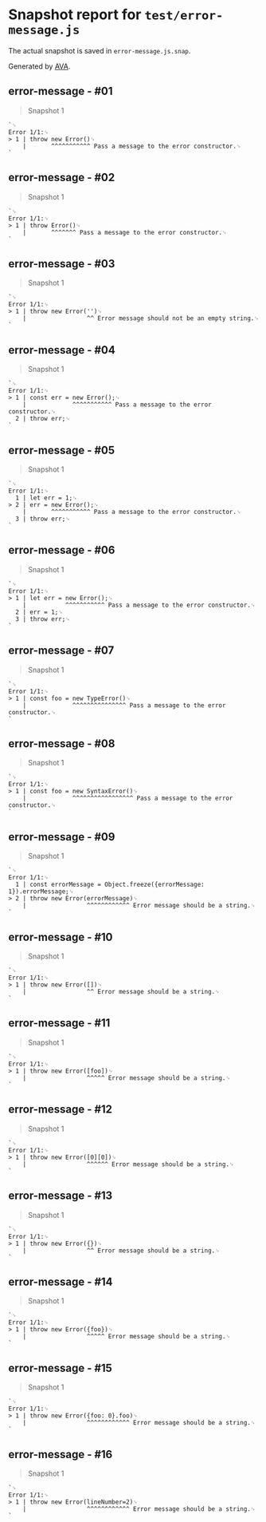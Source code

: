 # Snapshot report for `test/error-message.js`

The actual snapshot is saved in `error-message.js.snap`.

Generated by [AVA](https://avajs.dev).

## error-message - #01

> Snapshot 1

    `␊
    Error 1/1:␊
    > 1 | throw new Error()␊
        |       ^^^^^^^^^^^ Pass a message to the error constructor.␊
    `

## error-message - #02

> Snapshot 1

    `␊
    Error 1/1:␊
    > 1 | throw Error()␊
        |       ^^^^^^^ Pass a message to the error constructor.␊
    `

## error-message - #03

> Snapshot 1

    `␊
    Error 1/1:␊
    > 1 | throw new Error('')␊
        |                 ^^ Error message should not be an empty string.␊
    `

## error-message - #04

> Snapshot 1

    `␊
    Error 1/1:␊
    > 1 | const err = new Error();␊
        |             ^^^^^^^^^^^ Pass a message to the error constructor.␊
      2 | throw err;␊
    `

## error-message - #05

> Snapshot 1

    `␊
    Error 1/1:␊
      1 | let err = 1;␊
    > 2 | err = new Error();␊
        |       ^^^^^^^^^^^ Pass a message to the error constructor.␊
      3 | throw err;␊
    `

## error-message - #06

> Snapshot 1

    `␊
    Error 1/1:␊
    > 1 | let err = new Error();␊
        |           ^^^^^^^^^^^ Pass a message to the error constructor.␊
      2 | err = 1;␊
      3 | throw err;␊
    `

## error-message - #07

> Snapshot 1

    `␊
    Error 1/1:␊
    > 1 | const foo = new TypeError()␊
        |             ^^^^^^^^^^^^^^^ Pass a message to the error constructor.␊
    `

## error-message - #08

> Snapshot 1

    `␊
    Error 1/1:␊
    > 1 | const foo = new SyntaxError()␊
        |             ^^^^^^^^^^^^^^^^^ Pass a message to the error constructor.␊
    `

## error-message - #09

> Snapshot 1

    `␊
    Error 1/1:␊
      1 | const errorMessage = Object.freeze({errorMessage: 1}).errorMessage;␊
    > 2 | throw new Error(errorMessage)␊
        |                 ^^^^^^^^^^^^ Error message should be a string.␊
    `

## error-message - #10

> Snapshot 1

    `␊
    Error 1/1:␊
    > 1 | throw new Error([])␊
        |                 ^^ Error message should be a string.␊
    `

## error-message - #11

> Snapshot 1

    `␊
    Error 1/1:␊
    > 1 | throw new Error([foo])␊
        |                 ^^^^^ Error message should be a string.␊
    `

## error-message - #12

> Snapshot 1

    `␊
    Error 1/1:␊
    > 1 | throw new Error([0][0])␊
        |                 ^^^^^^ Error message should be a string.␊
    `

## error-message - #13

> Snapshot 1

    `␊
    Error 1/1:␊
    > 1 | throw new Error({})␊
        |                 ^^ Error message should be a string.␊
    `

## error-message - #14

> Snapshot 1

    `␊
    Error 1/1:␊
    > 1 | throw new Error({foo})␊
        |                 ^^^^^ Error message should be a string.␊
    `

## error-message - #15

> Snapshot 1

    `␊
    Error 1/1:␊
    > 1 | throw new Error({foo: 0}.foo)␊
        |                 ^^^^^^^^^^^^ Error message should be a string.␊
    `

## error-message - #16

> Snapshot 1

    `␊
    Error 1/1:␊
    > 1 | throw new Error(lineNumber=2)␊
        |                 ^^^^^^^^^^^^ Error message should be a string.␊
    `
